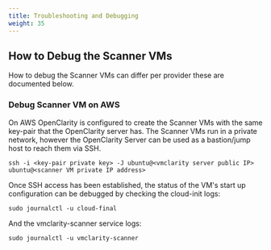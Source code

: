 ```yaml
---
title: Troubleshooting and Debugging
weight: 35
---
```


## How to Debug the Scanner VMs

How to debug the Scanner VMs can differ per provider these are documented
below.

### Debug Scanner VM on AWS

On AWS OpenClarity is configured to create the Scanner VMs with the same key-pair
that the OpenClarity server has. The Scanner VMs run in a private network,
however the OpenClarity Server can be used as a bastion/jump host to reach them
via SSH.

```
ssh -i <key-pair private key> -J ubuntu@<vmclarity server public IP> ubuntu@<scanner VM private IP address>
```

Once SSH access has been established, the status of the VM's start up
configuration can be debugged by checking the cloud-init logs:

```
sudo journalctl -u cloud-final
```

And the vmclarity-scanner service logs:

```
sudo journalctl -u vmclarity-scanner
```

